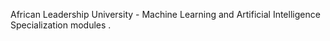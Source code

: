 African Leadership University - Machine Learning and Artificial Intelligence Specialization modules .
